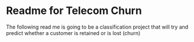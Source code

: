 # Readme for Telecom Churn


The following read me is going to be a classification project that will try and predict whether a customer is retained or is lost (churn)